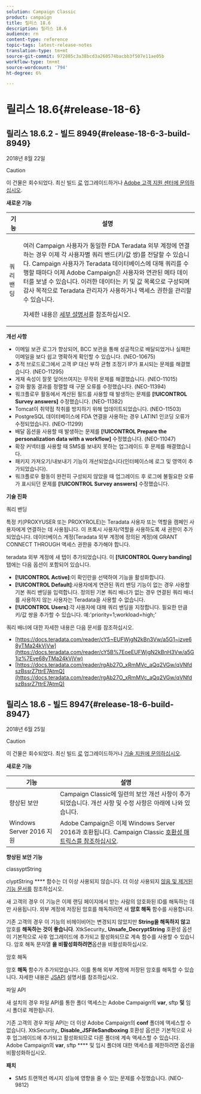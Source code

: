 ```yaml
---
solution: Campaign Classic
product: campaign
title: 릴리스 18.6
description: 릴리스 18.6
audience: rn
content-type: reference
topic-tags: latest-release-notes
translation-type: tm+mt
source-git-commit: 972885c3a38bcd3a260574bacbb3f507e11ae05b
workflow-type: tm+mt
source-wordcount: '794'
ht-degree: 6%

---
```



# 릴리스 18.6{#release-18-6}

## 릴리스 18.6.2 - 빌드 8949{#release-18-6-3-build-8949}

2018년 8월 22일

>[!CAUTION]
>
>이 건물은 회수되었다. 최신 빌드 [로](../../production/using/build-upgrade.md) 업그레이드하거나 [Adobe 고객 지원 센터에 문의하십시오](https://helpx.adobe.com/enterprise/admin-guide.html/enterprise/using/support-for-experience-cloud.ug.html).

**새로운 기능**

<table> 
 <thead> 
  <tr> 
   <th> 기능<br /> </th> 
   <th> 설명<br /> </th> 
  </tr> 
 </thead> 
 <tbody> 
  <tr> 
   <td> 쿼리 밴딩<br /> </td> 
   <td> <p>여러 Campaign 사용자가 동일한 FDA Teradata 외부 계정에 연결하는 경우 이제 각 사용자별 쿼리 밴드(키/값 쌍)를 전달할 수 있습니다. Campaign 사용자가 Teradata 데이터베이스에 대해 쿼리를 수행할 때마다 이제 Adobe Campaign은 사용자와 연관된 메타 데이터를 보낼 수 있습니다. 이러한 데이터는 키 및 값 목록으로 구성되며 감사 목적으로 Teradata 관리자가 사용하거나 액세스 권한을 관리할 수 있습니다.</p><p>자세한 내용은 <a href="../../installation/using/external-accounts.md">세부 설명서</a>를 참조하십시오.</p> </td>
  </tr> 
 </tbody> 
</table>

**개선 사항**

* 이메일 보관 로그가 향상되어, BCC 보관을 통해 성공적으로 배달되었거나 실패한 이메일을 보다 쉽고 명확하게 확인할 수 있습니다. (NEO-10675)
* 추적 브로드로그에서 고객 IP 대신 부하 균형 조정기 IP가 표시되는 문제를 해결했습니다. (NEO-11295)
* 게재 속성이 잘못 덮어쓰여지는 무작위 문제를 해결했습니다. (NEO-11015)
* 강화 활동 결과를 정렬할 때 구문 오류를 수정했습니다. (NEO-11394)
* 워크플로우 활동에서 계산된 필드를 사용할 때 발생하는 문제를 **[!UICONTROL Survey answers]** 수정했습니다. (NEO-11382)
* Tomcat이 취약점 착취를 방지하기 위해 업데이트되었습니다. (NEO-11503)
* PostgreSQL 데이터베이스에 FDA 연결을 사용하는 경우 LATIN1 인코딩 오류가 수정되었습니다. (NEO-11299)
* 배달 옵션을 사용할 때 발생하는 문제를 **[!UICONTROL Prepare the personalization data with a workflow]** 수정했습니다. (NEO-11047)
* 확장 커넥터를 사용할 때 SMS를 보내지 못하는 업그레이드 후 문제를 해결했습니다.
* 패키지 가져오기/내보내기 기능이 개선되었습니다(인터페이스에 로그 및 영역이 추가되었습니다).
* 워크플로우 활동이 완전히 구성되지 않았을 때 업그레이드 후 로그에 불필요한 오류가 표시되던 문제를 **[!UICONTROL Survey answers]** 수정했습니다.

**기술 진화**

쿼리 밴딩

특정 키(PROXYUSER 또는 PROXYROLE)는 Teradata 사용자 또는 역할을 캠페인 사용자에게 연결하는 데 사용됩니다. 이 프록시 사용자/역할을 사용하도록 새 권한이 추가되었습니다. 데이터베이스 계정(Teradata 외부 계정에 정의된 계정)에 GRANT CONNECT THROUGH 액세스 권한을 추가해야 합니다.

teradata 외부 계정에 새 탭이 추가되었습니다. 이 **[!UICONTROL Query banding]** 탭에는 다음 옵션이 포함되어 있습니다.

* **[!UICONTROL Active]**:이 확인란을 선택하여 기능을 활성화합니다.
* **[!UICONTROL Default]**:사용자에게 연관된 쿼리 밴딩 기능이 없는 경우 사용할 기본 쿼리 밴딩을 입력합니다. 정의된 기본 쿼리 배너가 없는 경우 연결된 쿼리 배너를 사용하지 않는 사용자는 Teradata을 사용할 수 없습니다.
* **[!UICONTROL Users]**:각 사용자에 대해 쿼리 밴딩을 지정합니다. 필요한 만큼 키/값 쌍을 추가할 수 있습니다. 예:&#39;priority=1;workload=high;&#39;

쿼리 배너에 대한 자세한 내용은 다음 문서를 참조하십시오.

* [https://docs.teradata.com/reader/cY5~EUFWjgN2kBn3Vw/a5G1~izve68yTMa24kVjVw](https://docs.teradata.com/reader/cY5B%7EoeEUFWjgN2kBnH3Vw/a5G1iz%7Eve68yTMa24kVjVw)
* [https://docs.teradata.com/reader/rgAb27O_xRmMVc_aQq2VGw/qVNfdszBssrZ7ttrE7AtmQ](https://docs.teradata.com/reader/rgAb27O_xRmMVc_aQq2VGw/qVNfdszBssrZ7ttrE7AtmQ)

## 릴리스 18.6 - 빌드 8947{#release-18-6-build-8947}

2018년 6월 25일

>[!CAUTION]
>
>이 건물은 회수되었다. 최신 빌드 [로](../../production/using/build-upgrade.md) 업그레이드하거나 [기술 지원에 문의하십시오](https://helpx.adobe.com/enterprise/admin-guide.html/enterprise/using/support-for-experience-cloud.ug.html).

**새로운 기능**

<table> 
 <thead> 
  <tr> 
   <th> 기능<br /> </th> 
   <th> 설명<br /> </th> 
  </tr> 
 </thead> 
 <tbody> 
  <tr> 
   <td> 향상된 보안<br /> </td> 
   <td> Campaign Classic에 일련의 보안 개선 사항이 추가되었습니다. 개선 사항 및 수정 사항은 아래에 나와 있습니다.<br /> </td> 
  </tr> 
  <tr> 
   <td> Windows Server 2016 지원<br /> </td> 
   <td> Adobe Campaign은 이제 Windows Server 2016과 호환됩니다. Campaign Classic <a href="https://helpx.adobe.com/kr/campaign/kb/compatibility-matrix.html">호환성 매트릭스를 참조하십시오</a>.<br /> </td> 
  </tr> 
 </tbody> 
</table>

**향상된 보안 기능**

classyptString

clyptString **** 함수는 더 이상 사용되지 않습니다. 더 이상 사용되지 [않음 및 제거된 기능 문서를](https://helpx.adobe.com/kr/campaign/kb/deprecated-and-removed-features.html) 참조하십시오.

새 고객의 경우 이 기능은 이제 랜딩 페이지에서 받는 사람의 암호화된 ID를 해독하는 데만 사용됩니다. 외부 계정에 저장된 암호를 해독하려면 새 **암호 해독** 함수를 사용합니다.

기존 고객의 경우 이 기능의 비헤이비어는 변경되지 않았지만 **String을 해독하지 않고** 암호를 **해독하는 것이 좋습니다**. XtkSecurity_ **Unsafe_DecryptString** 호환성 옵션이 기본적으로 사후 업그레이드에 추가되고 활성화되므로 계속 함수를 사용할 수 있습니다. 암호 해독 문자열 **을 비활성화하려면**&#x200B;옵션을 비활성화하십시오.

암호 해독

암호 **해독** 함수가 추가되었습니다. 이를 통해 외부 계정에 저장된 암호를 해독할 수 있습니다. 자세한 내용은 [JSAPI](https://helpx.adobe.com/kr/campaign/kb/compatibility-matrix.html) 설명서를 참조하십시오.

파일 API

새 설치의 경우 파일 API를 통한 폴더 액세스는 Adobe Campaign의 **var**, sftp **및** 임시 폴더로 제한됩니다.

기존 고객의 경우 파일 API는 더 이상 Adobe Campaign의 **conf** 폴더에 액세스할 수 없습니다. XtkSecurity_ **Disable_JSFileSandboxing** 호환성 옵션은 기본적으로 사후 업그레이드에 추가되고 활성화되므로 다른 폴더에 계속 액세스할 수 있습니다. Adobe Campaign의 **var**, sftp **** 및 임시 폴더에 대한 액세스를 제한하려면 옵션을 비활성화하십시오.

**패치**

* SMS 트랜잭션 메시지 성능에 영향을 줄 수 있는 문제를 수정했습니다. (NEO-9812)
